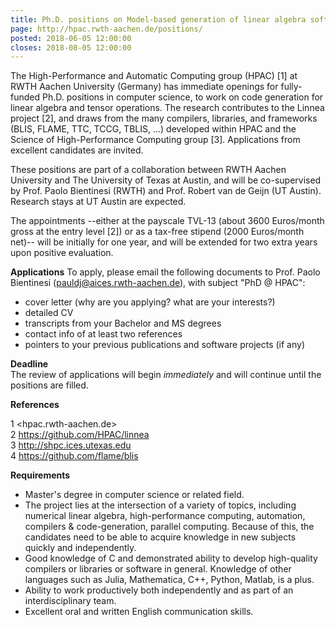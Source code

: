 ```yaml
---
title: Ph.D. positions on Model-based generation of linear algebra software
page: http://hpac.rwth-aachen.de/positions/
posted: 2018-06-05 12:00:00
closes: 2018-08-05 12:00:00
---
```


The High-Performance and Automatic Computing group (HPAC) [1] at RWTH Aachen University (Germany) has immediate openings for fully-funded Ph.D. positions in computer science, to work on code generation for linear algebra and tensor operations. The research contributes to the Linnea project [2], and draws from the many compilers, libraries, and frameworks (BLIS, FLAME, TTC, TCCG, TBLIS, ...) developed within HPAC and the Science of High-Performance Computing group [3]. Applications from excellent candidates are invited.

These positions are part of a collaboration between RWTH Aachen University and The University of Texas at Austin, and will be co-supervised by Prof. Paolo Bientinesi (RWTH) and Prof. Robert van de Geijn (UT Austin). Research stays at UT Austin are expected.

The appointments --either at the payscale TVL-13 (about 3600 Euros/month gross at the entry level [2]) or as a tax-free stipend (2000 Euros/month net)-- will be initially for one year, and will be extended for two extra years upon positive evaluation.

**Applications** 
To apply, please email the following documents to Prof. Paolo Bientinesi (<pauldj@aices.rwth-aachen.de>), with subject "PhD @ HPAC":

- cover letter (why are you applying? what are your interests?)  
- detailed CV  
- transcripts from your Bachelor and MS degrees  
- contact info of at least two references  
- pointers to your previous publications and software projects (if any)  

**Deadline**  
The review of applications will begin *immediately* and will continue until the positions are filled.

**References**

1 <hpac.rwth-aachen.de>  
2 <https://github.com/HPAC/linnea>  
3 <http://shpc.ices.utexas.edu>  
4 <https://github.com/flame/blis>  

**Requirements**

- Master's degree in computer science or related field.  
- The project lies at the intersection of a variety of topics, including numerical linear algebra, high-performance computing, automation, compilers & code-generation, parallel computing. Because of this, the candidates need to be able to acquire knowledge in new subjects quickly and independently.  
- Good knowledge of C and demonstrated ability to develop high-quality compilers or libraries or software in general. Knowledge of other languages such as Julia, Mathematica, C++, Python, Matlab, is a plus.  
- Ability to work productively both independently and as part of an interdisciplinary team.  
- Excellent oral and written English communication skills.
